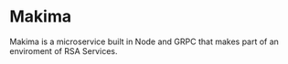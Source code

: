 # Makima
Makima is a microservice built in Node and GRPC that makes part of an enviroment of RSA Services.
